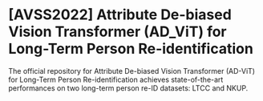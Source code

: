 # [AVSS2022] Attribute De-biased Vision Transformer (AD_ViT) for Long-Term Person Re-identification
The official repository for Attribute De-biased Vision Transformer (AD-ViT) for Long-Term Person Re-identification achieves state-of-the-art performances on two long-term person re-ID datasets: LTCC and NKUP.
